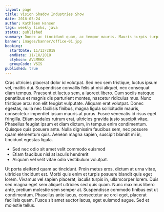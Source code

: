```yaml
---
layout: page
title: Vision Shadow Industries Show
date: 2016-05-24
author: Kathleen Hansen
tags: weekly links, java
status: published
summary: Donec ac tincidunt quam, ac tempor mauris. Mauris turpis turpis.
banner: images/banner/office-01.jpg
booking:
  startDate: 11/13/2018
  endDate: 11/18/2018
  ctyhocn: AVLMRHX
  groupCode: VSIS
published: true
---
```

Cras ultricies placerat dolor id volutpat. Sed nec sem tristique, luctus ipsum vel, mattis dui. Suspendisse convallis felis at nisi aliquet, nec consequat diam tempus. Praesent et luctus sem, a laoreet libero. Cum sociis natoque penatibus et magnis dis parturient montes, nascetur ridiculus mus. Nunc tristique arcu non elit feugiat vulputate. Aliquam erat volutpat. Donec egestas, nulla nec facilisis finibus, magna ligula sollicitudin mauris, consectetur imperdiet ipsum mauris at purus. Fusce venenatis id risus eget fringilla. Etiam sodales rutrum erat, ultricies gravida justo suscipit vitae. Phasellus feugiat ipsum et diam dictum, in tempus enim condimentum. Quisque quis posuere ante. Nulla dignissim faucibus sem, nec posuere quam elementum quis. Aenean magna sapien, suscipit blandit mi in, tincidunt egestas ligula.

* Sed nec odio sit amet velit commodo euismod
* Etiam faucibus nisl at iaculis hendrerit
* Aliquam vel velit vitae odio vestibulum volutpat.

Ut porta eleifend quam ac tincidunt. Proin metus eros, dictum at urna vitae, ultricies tincidunt est. Morbi quis enim et turpis posuere blandit quis eget lorem. Vivamus vel sapien placerat, iaculis turpis in, ullamcorper lorem. Duis sed magna eget sem aliquet ultricies sed quis quam. Nunc maximus libero ante, pretium molestie sem semper at. Suspendisse commodo finibus est ut condimentum. Phasellus ante lacus, consectetur ac orci eget, placerat facilisis quam. Fusce sit amet auctor lacus, eget euismod augue. Sed et molestie tellus.
